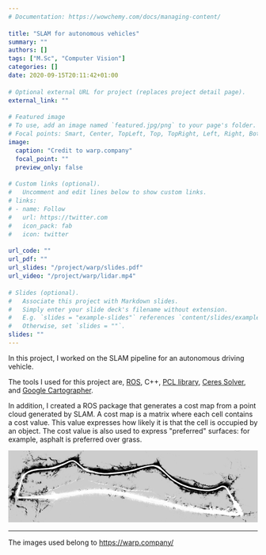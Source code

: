 ```yaml
---
# Documentation: https://wowchemy.com/docs/managing-content/

title: "SLAM for autonomous vehicles"
summary: ""
authors: []
tags: ["M.Sc", "Computer Vision"]
categories: []
date: 2020-09-15T20:11:42+01:00

# Optional external URL for project (replaces project detail page).
external_link: ""

# Featured image
# To use, add an image named `featured.jpg/png` to your page's folder.
# Focal points: Smart, Center, TopLeft, Top, TopRight, Left, Right, BottomLeft, Bottom, BottomRight.
image:
  caption: "Credit to warp.company"
  focal_point: ""
  preview_only: false

# Custom links (optional).
#   Uncomment and edit lines below to show custom links.
# links:
# - name: Follow
#   url: https://twitter.com
#   icon_pack: fab
#   icon: twitter

url_code: ""
url_pdf: ""
url_slides: "/project/warp/slides.pdf"
url_video: "/project/warp/lidar.mp4"

# Slides (optional).
#   Associate this project with Markdown slides.
#   Simply enter your slide deck's filename without extension.
#   E.g. `slides = "example-slides"` references `content/slides/example-slides.md`.
#   Otherwise, set `slides = ""`.
slides: ""
---
```


In this project, I worked on the SLAM pipeline for an autonomous driving vehicle. 

The tools I used for this project are, [ROS](https://ros.org/), C++, [PCL library](https://pointclouds.org/), [Ceres Solver](http://ceres-solver.org/), and [Google Cartographer](https://google-cartographer.readthedocs.io/en/latest/). 


In addition, I created a ROS package that generates a cost map from a point cloud generated by SLAM. A cost map is a matrix where each cell contains a cost value. This value expresses how likely it is that the cell is occupied by an object.
The cost value is also used to express "preferred" surfaces: for example, asphalt is preferred over grass.

![Cost map](costmap.png "")

___
The images used belong to https://warp.company/

